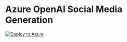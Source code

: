 # Azure OpenAI Social Media Generation



[![Deploy to Azure](https://aka.ms/deploytoazurebutton)](https://portal.azure.com/#create/Microsoft.Template/uri/https%3A%2F%2Fraw.githubusercontent.com%2Fcbattlegear%2Fazure-openai-social-media-generation%2Fmain%2FDeployment%2Fmain.json)
